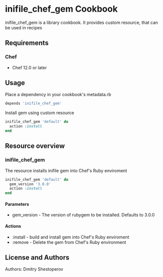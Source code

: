 # inifile_chef_gem Cookbook

inifile_chef_gem is a library cookbook. It provides custom resource, that can be used in recipes
## Requirements

### Chef

- Chef 12.0 or later

## Usage

Place a dependency in your cookbook's metadata.rb
```ruby
depends 'inifile_chef_gem'
```
Install gem using custom resource
```ruby
inifile_chef_gem 'default' do
  action :install
end
```
## Resource overview

### inifile_chef_gem

The resource installs inifile gem into Chef's Ruby enviroment

```ruby
inifile_chef_gem 'default' do
  gem_version '3.0.0'
  action :install
end
```

#### Parameters
- gem_version - The version of rubygem to be installed. Defaults to 3.0.0

#### Actions
- :install - build and install gem into Chef's Ruby enviroment
- :remove - Delete the gem from Chef's Ruby environment


## License and Authors

Authors: Dmitry Shestoperov

